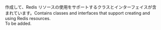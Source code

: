 <Namespace Name="Microsoft.Azure.Management.Redis">
  <Docs>
    <summary><span data-ttu-id="ff124-101">作成して、Redis リソースの使用をサポートするクラスとインターフェイスが含まれています。</span><span class="sxs-lookup"><span data-stu-id="ff124-101">Contains classes and interfaces that support creating and using Redis resources.</span></span></summary> 
    <remarks>To be added.</remarks>
  </Docs>
</Namespace>
